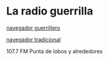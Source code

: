 
# La radio guerrilla


<p>
<p>   
   <a href="http://giss.tv:8001/guerrillaradio.ogg">navegador guerrillero</a>     
<p>
<p>   
   <a href="https://guerrillaradio.github.io/prendeunaradio/">navegador tradicional</a>   
<p>
<p>
   107.7 FM Punta de lobos y alrededores
   
   
